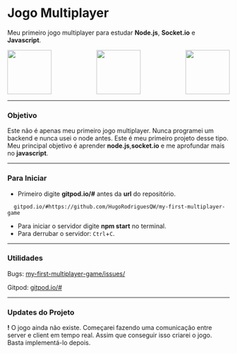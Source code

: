 # Jogo Multiplayer

Meu primeiro jogo multiplayer para estudar **Node.js**, **Socket.io** e **Javascript**.


<p align="center">
<img align="left" src="https://nodejs.org/static/images/logos/nodejs-new-pantone-black.svg" width="100px" height="100px"/>
<img src="https://upload.wikimedia.org/wikipedia/commons/thumb/9/99/Unofficial_JavaScript_logo_2.svg/200px-Unofficial_JavaScript_logo_2.svg.png" height="100px"/>
<img  align="right" src="https://upload.wikimedia.org/wikipedia/commons/9/96/Socket-io.svg" width="100px"/>
 
</p>

---

### Objetivo

Este não é apenas meu primeiro jogo  multiplayer. Nunca programei um backend e nunca usei o node antes. Este é meu primeiro projeto desse tipo.
Meu principal objetivo é aprender **node.js**,**socket.io** e me aprofundar mais no **javascript**.

---

### Para Iniciar

- Primeiro digite **gitpod.io/#** antes da **url** do repositório.
```
  gitpod.io/#https://github.com/HugoRodriguesQW/my-first-multiplayer-game
```
- Para iniciar o servidor digite **npm start** no terminal.
- Para derrubar o servidor: ```Ctrl```+```C```.

---

### Utilidades

Bugs: [my-first-multiplayer-game/issues/](https://github.com/HugoRodriguesQW/my-first-multiplayer-game/issues/)

Gitpod: [gitpod.io/#](gitpod.io/#https://github.com/HugoRodriguesQW/my-first-multiplayer-game/)

---

### Updates do Projeto

**!** O jogo ainda não existe. Começarei fazendo uma comunicação entre server e client em tempo real.
Assim que conseguir isso criarei o jogo. Basta implementá-lo depois.
